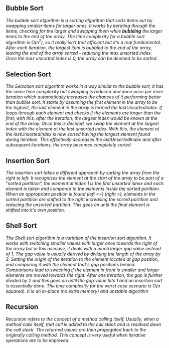 ## Bubble Sort

_The bubble sort algorithm is a sorting algorithm that sorts items out by swapping smaller items for larger ones. It works by iterating through the items, checking for the larger and swapping them while **bubbling** the larger items to the end of the array. The time complexity for a bubble sort algorithm is O(n<sup>2</sup>), so it really isn't that efficient but it's a real fundamental. After each iteration, the largest item is bubbled to the end of the array, leaving the end of the array sorted - reducing the max unsorted index. Once the max unsorted index is 0, the array can be deemed to be sorted_

## Selection Sort

_The Selection sort algorithm works in a way similar to the bubble sort, it has the same time complexity but swapping is reduced and done once per inner iteration which automatically increases the chances of it performing better than bubble sort. It starts by assuming the first element in the array to be the highest, the last element in the array is termed the lastUnsortedIndex. If loops through each element and checks if the elements are larger than the first, with this, after the iteration, the largest index would be known at the end of the array. Once this is decided, we swap the element at the largest index with the element at the last unsorted index. With this, the element at the lastUnsortedIndex is now sorted having the largest element found during iteration. This effectively decreases the lastUnsortedIndex and after subsequent iterations, the array becomes completely sorted_

## Insertion Sort

_The insertion sort takes a different approach by sorting the array from the right to left. It recognises the element at the start of the array to be part of a "sorted partition", the element at index 1 is the first unsorted idnex and each element is taken and compared to the elements inside the sorted partition. When an appropriate position is found (left <=) (right >), elements in the sorted partition are shifted to the right increasing the sorted partition and reducing the unsorted partition. This goes on until the final element is shifted into it's own position._

## Shell Sort

_The Shell sort algorithm is a variation of the insertion sort algorithm. It works with switching smaller values with larger ones towards the right of the array but in this usecase, it deals with a much larger gap value instead of 1. The gap value is usually derived by dividing the length of the array by 2. Setting the origin of the iteration to the element located at gap position, and comparing it with the element that's gap positions behind. Comparisons lead to switching if the element in front is smaller and larger elements are moved towards the right. After one iteration, the gap is further divided by 2 and this goes on until the gap value hits 1 and an insertion sort is essentially done. The time complexity for the worst case scenario is O(n squared). It is an in-place (no extra memory) and unstable algorithm_

## Recursion

_Recursion refers to the concept of a method calling itself. Usually, when a method calls itself, that call is added to the call stack and is resolved down the call stack. The returned values are then propagated back to the originally calling method. This concept is very useful when iterative operations are to be improved._